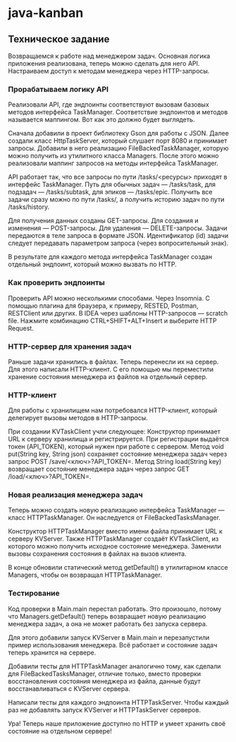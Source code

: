 # java-kanban


## Техническое задание
Возвращаемся к работе над менеджером задач. Основная логика приложения реализована, теперь можно сделать для него API.
Настраиваем доступ к методам менеджера через HTTP-запросы.

### Прорабатываем логику API
Реализовали API, где эндпоинты соответствуют вызовам базовых методов интерфейса TaskManager.
Соответствие эндпоинтов и методов называется маппингом. Вот как это должно будет выглядеть.

Сначала добавили в проект библиотеку Gson для работы с JSON. Далее создали класс HttpTaskServer, который слушает
порт 8080 и принимает запросы. Добавили в него реализацию FileBackedTaskManager, которую можно получить из утилитного
класса Managers. После этого можно реализовали маппинг запросов на методы интерфейса TaskManager.

API работает так, что все запросы по пути /tasks/<ресурсы> приходят в интерфейс TaskManager. Путь для обычных
задач — /tasks/task, для подзадач — /tasks/subtask, для эпиков — /tasks/epic. Получить все задачи сразу можно по
пути /tasks/, а получить историю задач по пути /tasks/history.

Для получения данных созданы GET-запросы. Для создания и изменения — POST-запросы. Для удаления — DELETE-запросы.
Задачи передаются в теле запроса в формате JSON. Идентификатор (id) задачи следует передавать параметром запроса (через
вопросительный знак).

В результате для каждого метода интерфейса TaskManager создан отдельный эндпоинт, который можно
вызвать по HTTP.

### Как проверить эндпоинты
Проверить API можно несколькими способами.
Через Insomnia.
С помощью плагина для браузера, к примеру, RESTED, Postman, RESTClient или других.
В IDEA через шаблоны HTTP-запросов — scratch file. Нажмите комбинацию CTRL+SHIFT+ALT+Insert и выберите HTTP Request.

### HTTP-сервер для хранения задач
Раньше задачи хранились в файлах. Теперь перенесли их на сервер. Для этого написали HTTP-клиент. С его помощью мы
переместили хранение состояния менеджера из файлов на отдельный сервер.

### HTTP-клиент
Для работы с хранилищем нам потребовался HTTP-клиент, который делегирует вызовы методов в HTTP-запросы.

При создании KVTaskClient учли следующее:
Конструктор принимает URL к серверу хранилища и регистрируется. При регистрации выдаётся токен (API_TOKEN), который
нужен при работе с сервером.
Метод void put(String key, String json) сохраняет состояние менеджера задач через запрос
POST /save/<ключ>?API_TOKEN=.
Метод String load(String key) возвращает состояние менеджера задач через запрос GET /load/<ключ>?API_TOKEN=.

### Новая реализация менеджера задач
Теперь можно создать новую реализацию интерфейса TaskManager — класс HTTPTaskManager. Он наследуется от
FileBackedTasksManager.

Конструктор HTTPTaskManager вместо имени файла принимает URL к серверу KVServer. Также HTTPTaskManager
создаёт KVTaskClient, из которого можно получить исходное состояние менеджера. Заменили вызовы сохранения
состояния в файлах на вызов клиента.

В конце обновили статический метод getDefault() в утилитарном классе Managers, чтобы он возвращал HTTPTaskManager.

### Тестирование
Код проверки в Main.main перестал работать. Это произошло, потому что Managers.getDefault() теперь возвращает новую
реализацию менеджера задач, а она не может работать без запуска сервера. 

Для этого добавили запуск KVServer в Main.main и перезапустили пример использования менеджера. Всё работает и
состояние задач теперь хранится на сервере.

Добавили тесты для HTTPTaskManager аналогично тому, как сделали для FileBackedTasksManager, отличие только,
вместо проверки восстановления состояния менеджера из файла, данные будут восстанавливаться с KVServer сервера.

Написали тесты для каждого эндпоинта HTTPTaskServer. Чтобы каждый раз не добавлять запуск KVServer и HTTPTaskServer
серверов. 

Ура! Теперь наше приложение доступно по HTTP и умеет хранить своё состояние на отдельном сервере!